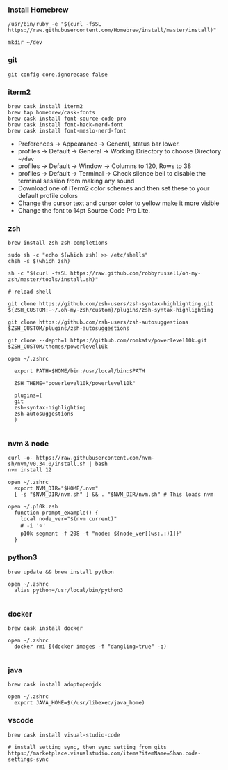 ### Install Homebrew

```
/usr/bin/ruby -e "$(curl -fsSL https://raw.githubusercontent.com/Homebrew/install/master/install)"

mkdir ~/dev
```

### git
```
git config core.ignorecase false

```

### iterm2
```
brew cask install iterm2
brew tap homebrew/cask-fonts
brew cask install font-source-code-pro
brew cask install font-hack-nerd-font
brew cask install font-meslo-nerd-font
```
- Preferences -> Appearance -> General, status bar lower.
- profiles -> Default -> General -> Working Driectory to choose Directory `~/dev`
- profiles -> Default -> Window -> Columns to 120, Rows to 38
- profiles -> Default -> Terminal -> Check silence bell to disable the terminal session from making any sound
- Download one of iTerm2 color schemes and then set these to your default profile colors
- Change the cursor text and cursor color to yellow make it more visible
- Change the font to 14pt Source Code Pro Lite.

### zsh

```
brew install zsh zsh-completions

sudo sh -c "echo $(which zsh) >> /etc/shells"
chsh -s $(which zsh)

sh -c "$(curl -fsSL https://raw.github.com/robbyrussell/oh-my-zsh/master/tools/install.sh)"

# reload shell

git clone https://github.com/zsh-users/zsh-syntax-highlighting.git ${ZSH_CUSTOM:-~/.oh-my-zsh/custom}/plugins/zsh-syntax-highlighting

git clone https://github.com/zsh-users/zsh-autosuggestions $ZSH_CUSTOM/plugins/zsh-autosuggestions

git clone --depth=1 https://github.com/romkatv/powerlevel10k.git $ZSH_CUSTOM/themes/powerlevel10k

open ~/.zshrc

  export PATH=$HOME/bin:/usr/local/bin:$PATH

  ZSH_THEME="powerlevel10k/powerlevel10k"

  plugins=(
  git
  zsh-syntax-highlighting
  zsh-autosuggestions
  )
  

```

### nvm & node

```
curl -o- https://raw.githubusercontent.com/nvm-sh/nvm/v0.34.0/install.sh | bash
nvm install 12

open ~/.zshrc
  export NVM_DIR="$HOME/.nvm"
  [ -s "$NVM_DIR/nvm.sh" ] && . "$NVM_DIR/nvm.sh" # This loads nvm

open ~/.p10k.zsh
  function prompt_example() {
    local node_ver="$(nvm current)"
    # -i '⭐'
    p10k segment -f 208 -t "node: ${node_ver[(ws:.:)1]}"
  }

```

### python3
```
brew update && brew install python

open ~/.zshrc
  alias python=/usr/local/bin/python3
  
```


### docker
```
brew cask install docker

open ~/.zshrc
  docker rmi $(docker images -f "dangling=true" -q)
  
```

### java
```
brew cask install adoptopenjdk

open ~/.zshrc
  export JAVA_HOME=$(/usr/libexec/java_home)
```

### vscode

```
brew cask install visual-studio-code

# install setting sync, then sync setting from gits
https://marketplace.visualstudio.com/items?itemName=Shan.code-settings-sync
```